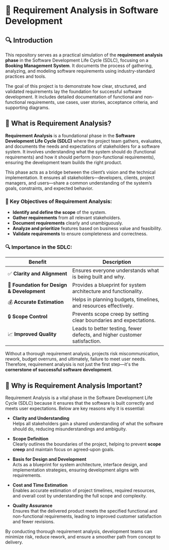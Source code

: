 # 📘 Requirement Analysis in Software Development

## 🔍 Introduction

This repository serves as a practical simulation of the **requirement analysis phase** in the Software Development Life Cycle (SDLC), focusing on a **Booking Management System**. It documents the process of gathering, analyzing, and modeling software requirements using industry-standard practices and tools.

The goal of this project is to demonstrate how clear, structured, and validated requirements lay the foundation for successful software development. It includes detailed documentation of functional and non-functional requirements, use cases, user stories, acceptance criteria, and supporting diagrams.

## 📌 What is Requirement Analysis?

**Requirement Analysis** is a foundational phase in the **Software Development Life Cycle (SDLC)** where the project team gathers, evaluates, and documents the needs and expectations of stakeholders for a software system. It involves understanding what the system should do (functional requirements) and how it should perform (non-functional requirements), ensuring the development team builds the right product.

This phase acts as a bridge between the client’s vision and the technical implementation. It ensures all stakeholders—developers, clients, project managers, and users—share a common understanding of the system’s goals, constraints, and expected behavior.

### 🧠 Key Objectives of Requirement Analysis:

- **Identify and define the scope** of the system.
- **Gather requirements** from all relevant stakeholders.
- **Document requirements** clearly and unambiguously.
- **Analyze and prioritize** features based on business value and feasibility.
- **Validate requirements** to ensure completeness and correctness.

### 🔍 Importance in the SDLC:

| Benefit                                    | Description                                                               |
| ------------------------------------------ | ------------------------------------------------------------------------- |
| ✅ **Clarity and Alignment**               | Ensures everyone understands what is being built and why.                 |
| 🧱 **Foundation for Design & Development** | Provides a blueprint for system architecture and functionality.           |
| 💰 **Accurate Estimation**                 | Helps in planning budgets, timelines, and resources effectively.          |
| 🔒 **Scope Control**                       | Prevents scope creep by setting clear boundaries and expectations.        |
| 📈 **Improved Quality**                    | Leads to better testing, fewer defects, and higher customer satisfaction. |

Without a thorough requirement analysis, projects risk miscommunication, rework, budget overruns, and ultimately, failure to meet user needs. Therefore, requirement analysis is not just the first step—it's the **cornerstone of successful software development**.

## 🎯 Why is Requirement Analysis Important?

Requirement Analysis is a vital phase in the Software Development Life Cycle (SDLC) because it ensures that the software is built correctly and meets user expectations. Below are key reasons why it is essential:

- **Clarity and Understanding**  
  Helps all stakeholders gain a shared understanding of what the software should do, reducing misunderstandings and ambiguity.

- **Scope Definition**  
  Clearly outlines the boundaries of the project, helping to prevent **scope creep** and maintain focus on agreed-upon goals.

- **Basis for Design and Development**  
  Acts as a blueprint for system architecture, interface design, and implementation strategies, ensuring development aligns with requirements.

- **Cost and Time Estimation**  
  Enables accurate estimation of project timelines, required resources, and overall cost by understanding the full scope and complexity.

- **Quality Assurance**  
  Ensures that the delivered product meets the specified functional and non-functional requirements, leading to improved customer satisfaction and fewer revisions.

By conducting thorough requirement analysis, development teams can minimize risk, reduce rework, and ensure a smoother path from concept to delivery.
